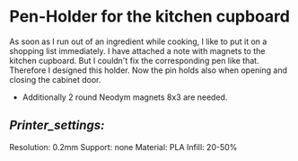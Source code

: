 Pen-Holder for the kitchen cupboard
===================================

As soon as I run out of an ingredient while cooking, I like to put it on a shopping list immediately. I have attached a note with magnets to the kitchen cupboard. 
But I couldn't fix the corresponding pen like that. Therefore I designed this holder. Now the pin holds also when opening and closing the cabinet door.

- Additionally 2 round Neodym magnets 8x3 are needed.

_Printer_settings:_
-------------------
Resolution: 0.2mm
Support: none
Material: PLA
Infill: 20-50%